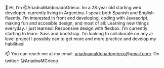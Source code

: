 👋 Hi, I’m @AriadnaMaldonadoGrieco. Im a 28 year old starting web developer, currently living in Argentina. I speak both Spanish and English fluently.
 I’m interested in front end developing, coding with Javascript, making fun and accesible design, and most of all: Learning new things everyday.
 I just learned: Responsive design with flexbox.
 I’m currently starting to learn: Sass and bootstrap.
I’m looking to collaborate on any Jr level project I possibly can to get more and more practice and develop my habilities!

📫 You can reach me at my email: ariadnamaldonadogrieco@gmail.com. On twitter: @AriadnaMGrieco

